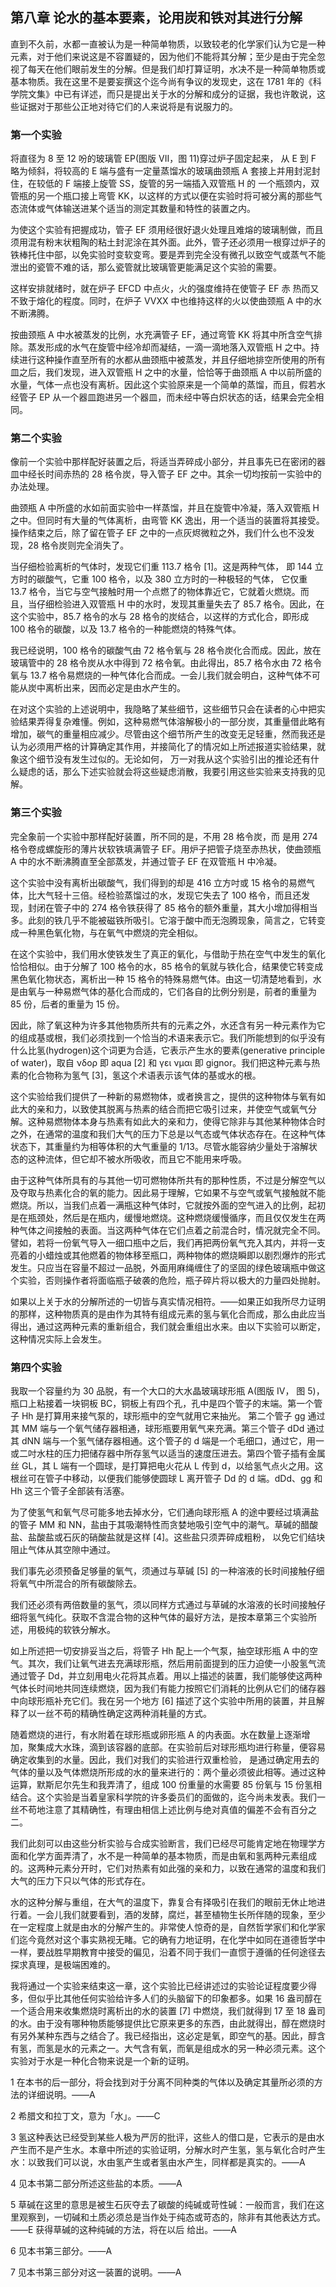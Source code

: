 ## 第八章 论水的基本要素，论用炭和铁对其进行分解

直到不久前，水都一直被认为是一种简单物质，以致较老的化学家们认为它是一种元素，对于他们来说这是不容置疑的，因为他们不能将其分解；至少是由于完全忽视了每天在他们眼前发生的分解。但是我们却打算证明，水决不是一种简单物质或基本物质。我在这里不是要妄撰这个迄今尚有争议的发现史，这在 1781 年的《科学院文集》中已有详述，而只是提出关于水的分解和成分的证据，我也许敢说，这些证据对于那些公正地对待它们的人来说将是有说服力的。

### 第一个实验
将直径为 8 至 12 吩的玻璃管 EP(图版 VII，图 11)穿过炉子固定起来， 从 E 到 F 略为倾斜，将较高的 E 端与盛有一定量蒸馏水的玻璃曲颈瓶 A 套接上并用封泥封住，在较低的 F 端接上旋管 SS，旋管的另一端插入双管瓶 H 的 一个瓶颈内，双管瓶的另一个瓶口接上弯管 KK，以这样的方式以便在实验时将可被分离的那些气态流体或气体输送进某个适当的测定其数量和特性的装置之内。

为使这个实验有把握成功，管子 EF 须用经很好退火处理且难熔的玻璃制做，而且须用混有粉末状粗陶的粘土封泥涂在其外面。此外，管子还必须用一根穿过炉子的铁棒托住中部，以免实验时变软变弯。要是弄到完全没有微孔以致空气或蒸气不能泄出的瓷管不难的话，那么瓷管就比玻璃管更能满足这个实验的需要。

这样安排就绪时，就在炉子 EFCD 中点火，火的强度维持在使管子 EF 赤 热而又不致于熔化的程度。同时，在炉子 VVXX 中也维持这样的火以使曲颈瓶 A 中的水不断沸腾。

按曲颈瓶 A 中水被蒸发的比例，水充满管子 EF，通过弯管 KK 将其中所含空气排除。蒸发形成的水气在旋管中经冷却而凝结，一滴一滴地落入双管瓶 H 之中。持续进行这种操作直至所有的水都从曲颈瓶中被蒸发，并且仔细地排空所使用的所有皿之后，我们发现，进入双管瓶 H 之中的水量，恰恰等于曲颈瓶 A 中以前所盛的水量，气体一点也没有离析。因此这个实验原来是一个简单的蒸馏，而且，假若水经管子 EP 从一个器皿跑进另一个器皿，而未经中等白炽状态的话，结果会完全相同。

### 第二个实验
像前一个实验中那样配好装置之后，将适当弄碎成小部分，并且事先已在密闭的器皿中经长时间赤热的 28 格令炭，导入管子 EF 之中。其余一切均按前一实验中的办法处理。

曲颈瓶 A 中所盛的水如前面实验中一样蒸馏，并且在旋管中冷凝，落入双管瓶 H 之中。但同时有大量的气体离析，由弯管 KK 逸出，用一个适当的装置将其接受。操作结束之后，除了留在管子 EF 之中的一点灰烬微粒之外，我们什么也不没发现，28 格令炭则完全消失了。

当仔细检验离析的气体时，发现它们重 113.7 格令 [1]。这是两种气体， 即 144 立方时的碳酸气，它重 100 格令，以及 380 立方时的一种极轻的气体， 它仅重 13.7 格令，当它与空气接触时用一个点燃了的物体靠近它，它就着火燃烧。而且，当仔细检验进入双管瓶 H 中的水时，发现其重量失去了 85.7 格令。因此，在这个实验中，85.7 格令的水与 28 格令的炭结合，以这样的方式化合，即形成 100 格令的碳酸，以及 13.7 格令的一种能燃烧的特殊气体。

我已经说明，100 格令的碳酸气由 72 格令氧与 28 格令炭化合而成。因此，放在玻璃管中的 28 格令炭从水中得到 72 格令氧。由此得出，85.7 格令水由 72 格令氧与 13.7 格令易燃烧的一种气体化合而成。一会儿我们就会明白，这种气体不可能从炭中离析出来，因而必定是由水产生的。

在对这个实验的上述说明中，我隐略了某些细节，这些细节只会在读者的心中把实验结果弄得复杂难懂。例如，这种易燃气体溶解极小的一部分炭，其重量借此略有增加，碳气的重量相应减少。尽管由这个细节所产生的改变无足轻重，然而我还是认为必须用严格的计算确定其作用，并接简化了的情况如上所述报道实验结果，就象这个细节没有发生过似的。无论如何， 万一对我从这个实验引出的推论还有什么疑虑的话，那么下述实验就会将这些疑虑消散，我要引用这些实验来支持我的见解。

### 第三个实验
完全象前一个实验中那样配好装置，所不同的是，不用 28 格令炭，而 是用 274 格令卷成螺旋形的薄片状软铁填满管子 EF。用炉子把管子烧至赤热状，使曲颈瓶 A 中的水不断沸腾直至全部蒸发，并通过管子 EF 在双管瓶 H 中冷凝。

这个实验中没有离析出碳酸气，我们得到的却是 416 立方吋或 15 格令的易燃气体，比大气轻十三倍。经检验蒸馏过的水，发现它失去了 100 格令，而且还发现，封闭在管子中的 274 格令铁获得了 85 格令的额外重量，其大小增加得相当多。此刻的铁几乎不能被磁铁所吸引。它溶于酸中而无泡腾现象，简言之，它转变成一种黑色氧化物，与在氧气中燃烧的完全相似。

在这个实验中，我们用水使铁发生了真正的氧化，与借助于热在空气中发生的氧化恰恰相似。由于分解了 100 格令的水，85 格令的氧就与铁化合，结果使它转变成黑色氧化物状态，离析出一种 15 格令的特殊易燃气体。由这一切清楚地看到，水是由氧与一种易燃气体的基化合而成的，它们各自的比例分别是，前者的重量为 85 份，后者的重量为 15 份。

因此，除了氧这种为许多其他物质所共有的元素之外，水还含有另一种元素作为它的组成基或根，我们必须找到一个恰当的术语来表示它。我们所能想到的似乎没有什么比氢(hydrogen)这个词更为合适，它表示产生水的要素(generative principle of water)，取自 νδορ 即 aqua [2] 和 γει νμαι 即 gignor。我们把这种元素与热素的化合物称为氢气 [3]，氢这个术语表示该气体的基或水的根。

这个实验给我们提供了一种新的易燃物体，或者换言之，提供的这种物体与氧有如此大的亲和力，以致使其脱离与热素的结合而把它吸引过来，并使空气或氧气分解。这种易燃物体本身与热素有如此大的亲和力，使得它除非与其他某种物体合时之外，在通常的温度和我们大气的压力下总是以气态或气体状态存在。在这种气体状态下，其重量约为相等体积的大气重量的 1/13。尽管水能容纳少量处于溶解状态的这种流体，但它却不被水所吸收，而且它不能用来呼吸。

由于这种气体所具有的与其他一切可燃物体所共有的那种性质，不过是分解空气以及夺取与热素化合的氧的能力。因此易于理解，它如果不与空气或氧气接触就不能燃烧。所以，当我们点着一满瓶这种气体时，它就按外面的空气进入的比例，起初是在瓶颈处，然后是在瓶内，缓慢地燃烧。这种燃烧缓慢循序，而且仅仅发生在两种气体之间接触的表面。当这两种气体在它们点着之前混合时，情况就完全不同。譬如，若将一份氧气导入一细口瓶中之后，我们再把两份氧气充入其内，并将一支亮着的小蜡烛或其他燃着的物体移至瓶口，两种物体的燃烧瞬即以剧烈爆炸的形式发生。只应当在容量不超过一品脱，外面用麻绳缠住了的坚固的绿色玻璃瓶中做这个实验，否则操作者将面临瓶子破袭的危险，瓶子碎片将以极大的力量四处抛射。

如果以上关于水的分解所述的一切皆与真实情况相符。——如果正如我所尽力证明的那样，这种物质真的是由作为其特有组成元素的氢与氧化合而成，那么由此应当得出，通过这两种元素的重新组合，我们就会重组出水来。由以下实验可以断定，这种情况实际上会发生。

### 第四个实验
我取一个容量约为 30 品脱，有一个大口的大水晶玻璃球形瓶 A(图版 IV， 图 5)，瓶口上粘接着一块铜板 BC，铜板上有四个孔，孔中是四个管子的末端。第一个管子 Hh 是打算用来接气泵的，球形瓶中的空气就用它来抽光。 第二个管子 gg 通过其 MM 端与一个氧气储存器相通，球形瓶要用氧气来充满。第三个管子 dDd 通过其 dNN 端与一个氢气储存器相通。这个管子的 d 端是一个毛细口，通过它，用一或二吋水柱的压力把储存器中所存氢气以适当的速度压进去。第四个管子插有金属丝 GL，其 L 端有一个圆球，是打算把电火花从 L 传到 d，以给氢气点火之用。这根丝可在管子中移动，以便我们能够使圆球 L 离开管子 Dd 的 d 端。dDd、gg 和 Hh 这三个管子全部装有活塞。

为了使氢气和氧气尽可能多地去掉水分，它们通向球形瓶 A 的途中要经过填满盐的管子 MM 和 NN，盐由于其吸潮特性而贪婪地吸引空气中的潮气。草碱的醋酸盐、盐酸盐或石灰的硝酸盐就是这样 [4]。这些盐只须弄碎成粗粉， 以免它们结块阻止气体从其空隙中通过。

我们事先必须预备足够量的氧气，须通过与草碱 [5] 的一种溶液的长时间接触仔细将氧气中所混合的所有碳酸除去。

我们还必须有两倍数量的氢气，须以同样方式通过与草碱的水溶液的长时间接触仔细将氢气纯化。获取不含混合物的这种气体的最好方法，是按本章第三个实验所述，用极纯的软铁分解水。

如上所述把一切安排妥当之后，将管子 Hh 配上一个气泵，抽空球形瓶 A 中的空气。其次，我们让氧气进去充满球形瓶，然后用前面提到的压力迫使一小股氢气流通过管子 Dd，并立刻用电火花将其点着。用以上描述的装置，我们能够使这两种气体长时间地共同连续燃烧，因为我们有能力按照它们消耗的比例从它们的储存器中向球形瓶补充它们。我在另一个地方 [6] 描述了这个实验中所用的装置，并且解释了以一丝不苟的精确性确定这两种消耗量的方式。

随着燃烧的进行，有水附着在球形瓶或卵形瓶 A 的内表面。水在数量上逐渐增加，聚集成大水珠，滴到该容器的底部。在实验前后对球形瓶均进行称量，便容易确定收集到的水量。因此，我们对我们的实验进行双重检验， 是通过确定用去的气体的量以及气体燃烧所形成的水的量来进行的：两个量必须彼此相等。通过这种运算，默斯尼尔先生和我弄清了，组成 100 份重量的水需要 85 份氧与 15 份氢相结合。这个实验是当着皇家科学院的许多委员们的面做的，迄今尚未发表。我们一丝不苟地注意了其精确性，有理由相信上述比例与绝对真值的偏差不会有百分之二。

我们此刻可以由这些分析实验与合成实验断言，我们已经尽可能肯定地在物理学方面和化学方面弄清了，水不是一种简单的基本物质，而是由氧和氢两种元素组成的。这两种元素分开时，它们对热素有如此强的亲和力，以致在通常的温度和我们大气的压力下只以气体的形式存在。

水的这种分解与重组，在大气的温度下，靠复合有择吸引在我们的眼前无休止地进行着。一会儿我们就要看到，酒的发酵，腐烂，甚至植物生长所伴随的现象，至少在一定程度上就是由水的分解产生的。非常使人惊奇的是，自然哲学家们和化学家们迄今竟然对这个事实熟视无睹。它的确有力地证明，在化学中如同在道德哲学中一样，要战胜早期教育中接受的偏见，沿着不同于我们一直惯于遵循的任何途径去探求真理，是极端困难的。

我将通过一个实验来结束这一章，这个实验比已经讲述过的实验论证程度要少得多，但似乎比其他任何实验给许多人们的头脑留下的印象都多。如果 16 盎司醇在一个适合用来收集燃烧时离析出的水的装置 [7] 中燃烧，我们就得到 17 至 18 盎司的水。由于没有哪种物质能够提供比它原来更多的东西，由此就得出，醇在燃烧时有另外某种东西与之结合了。我已经指出，这必定是氧，即空气的基。因此，醇含有氢，而氢是水的元素之一。大气含有氧，而氧是组成水的另一种必须元素。这个实验对于水是一种化合物来说是一个新的证明。

1 在本书的后一部分，将会找到对于分离不同种类的气体以及确定其量所必须的方法的详细说明。——A

2 希腊文和拉丁文，意为「水」。——C

3 氢这种表达已经受到某些人极为严厉的批评，这些人的借口是，它表示的是由水产生而不是产生水。本章中所述的实验证明，分解水时产生氢，氢与氧化合时产生水：以致我们可以说，水由氢产生或者氢由水产生，同样都是真实的。——A

4 见本书第二部分所述这些盐的本质。——A

5 草碱在这里的意思是被生石灰夺去了碳酸的纯碱或苛性碱：一般而言，我们在这里观察到，一切碱和土质必须总是当作处于纯态或苛态的，除非有其他表达方式。——E 获得草碱的这种纯碱的方法，将在以后 给出。——A

6 见本书第三部分。——A

7 见本书第三部分对这一装置的说明。——A


